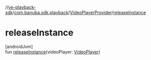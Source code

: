 //[ve-playback-sdk](../../../index.md)/[com.banuba.sdk.playback](../index.md)/[VideoPlayerProvider](index.md)/[releaseInstance](release-instance.md)

# releaseInstance

[androidJvm]\
fun [releaseInstance](release-instance.md)(videoPlayer: [VideoPlayer](../-video-player/index.md))
